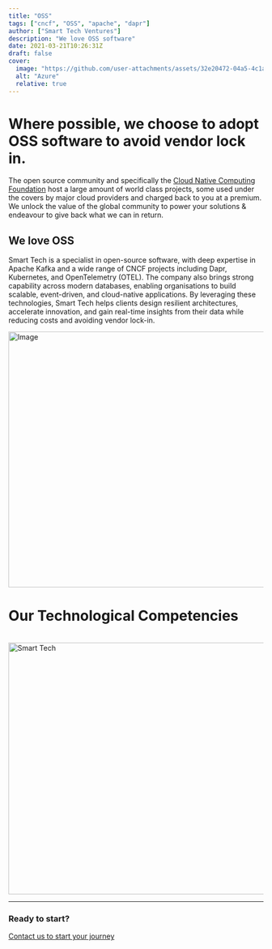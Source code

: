 ```yaml
---
title: "OSS"
tags: ["cncf", "OSS", "apache", "dapr"]
author: ["Smart Tech Ventures"]
description: "We love OSS software"
date: 2021-03-21T10:26:31Z
draft: false
cover:
  image: "https://github.com/user-attachments/assets/32e20472-04a5-4c1a-9463-453012b6b563"
  alt: "Azure"
  relative: true
---
```


# Where possible, we choose to adopt OSS software to avoid vendor lock in.

The open source community and specifically the [Cloud Native Computing Foundation](https://www.cncf.io/) host a large amount of world class projects, some used under the covers by major cloud providers and charged back to you at a premium. We unlock the value of the global community to power your solutions & endeavour to give back what we can in return.

## We love OSS

Smart Tech is a specialist in open-source software, with deep expertise in Apache Kafka and a wide range of CNCF projects including Dapr, Kubernetes, and OpenTelemetry (OTEL). The company also brings strong capability across modern databases, enabling organisations to build scalable, event-driven, and cloud-native applications. By leveraging these technologies, Smart Tech helps clients design resilient architectures, accelerate innovation, and gain real-time insights from their data while reducing costs and avoiding vendor lock-in.

<img width="1420" height="505" alt="Image" src="https://github.com/user-attachments/assets/32e20472-04a5-4c1a-9463-453012b6b563" />

# Our Technological Competencies

<br />
<img width="878" height="497" alt="Smart Tech" src="https://github.com/user-attachments/assets/0863a4fa-501b-46ff-8433-e7ee246ded48" />
<br />
<hr />

### Ready to start?

[Contact us to start your journey](https://smarttechventures.au/contact/)
